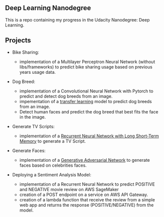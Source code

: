 ## Deep Learning Nanodegree

This is a repo containing my progress in the Udacity Nanodegree: Deep Learning.

## Projects

- Bike Sharing: 
  - implementation of a Multilayer Perceptron Neural Network (without libs/frameworks) to predict bike sharing usage based on previous years usage data.

- Dog Breed: 
  - implementation of a Convolutional Neural Network with Pytorch to predict and detect dog breeds from an image.
  - impementation of a [transfer learning](https://towardsdatascience.com/a-comprehensive-hands-on-guide-to-transfer-learning-with-real-world-applications-in-deep-learning-212bf3b2f27a) model to predict dog breeds from an image.
  - Detect human faces and predict the dog breed that best fits the face in the image.

- Generate TV Scripts:
  - implementation of a [Recurrent Neural Network with Long Short-Term Memory](https://www.bioinf.jku.at/publications/older/2604.pdf) to generate a TV Script.

- Generate Faces:
  - implementation of a [Generative Adversarial Network](http://papers.nips.cc/paper/5423-generative-adversarial-nets.pdf) to generate faces based on celebrities faces.
  
- Deploying a Sentiment Analysis Model:
  - implementation of a Recurrent Neural Network to predict POSITIVE and NEGATIVE movie review on AWS SageMaker
  - creation of a POST endpoint on a service on AWS API Gateway.
  - creation of a lambda function that receive the review from a simple web app and returns the response (POSITIVE/NEGATIVE) from the model.